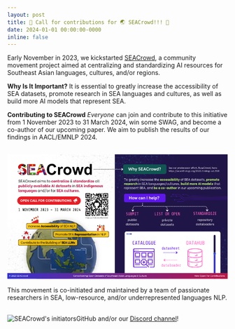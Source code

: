 ```yaml
---
layout: post
title: 🎊 Call for contributions for 🌏 SEACrowd!!! 🎊
date: 2024-01-01 00:00:00-0000
inline: false
---
```

Early November in 2023, we kickstarted [SEACrowd](https://github.com/SEACrowd), a community movement project aimed at centralizing and standardizing AI resources for Southeast Asian languages, cultures, and/or regions.

**Why Is It Important?**
It is essential to greatly increase the accessibility of SEA datasets, promote research in SEA languages and cultures, as well as build more AI models that represent SEA.

**Contributing to SEACrowd**
*Everyone* can join and contribute to this initiative from 1 November 2023 to 31 March 2024, win some SWAG, and become a co-author of our upcoming paper. We aim to publish the results of our findings in AACL/EMNLP 2024.

<br/>
  <img src="https://github.com/holylovenia/holylovenia.github.io/blob/master/assets/img/seacrowd-intro-onepage.png?raw=true" alt="SEACrowd's one-page introduction" width="800"/>

This movement is co-initiated and maintained by a team of passionate researchers in SEA, low-resource, and/or underrepresented languages NLP.

<br/>
  <img src="https://github.com/holylovenia/holylovenia.github.io/blob/master/assets/img/seacrowd-initiators?raw=true" alt="SEACrowd's initiators" width="800

**More Details**

Join us via our [GitHub](https://github.com/SEACrowd) and/or our [Discord channel](https://discord.gg/XXRHFuvkTA)!
